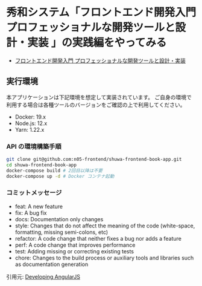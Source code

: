 # 秀和システム「フロントエンド開発入門 プロフェッショナルな開発ツールと設計・実装 」の実践編をやってみる

- [フロントエンド開発入門 プロフェッショナルな開発ツールと設計・実装](https://www.shuwasystem.co.jp/book/9784798061771.html)

## 実行環境

本アプリケーションは下記環境を想定して実装されています。
ご自身の環境で利用する場合は各種ツールのバージョンをご確認の上で利用してください。

- Docker: 19.x
- Node.js: 12.x
- Yarn: 1.22.x

### API の環境構築手順

```bash
git clone git@github.com:n05-frontend/shuwa-frontend-book-app.git
cd shuwa-frontend-book-app
docker-compose build # 2回目以降は不要
docker-compose up -d # Docker コンテナ起動
```

### コミットメッセージ

- feat: A new feature
- fix: A bug fix
- docs: Documentation only changes 
- style: Changes that do not affect the meaning of the code (white-space, formatting, missing semi-colons, etc)
- refactor: A code change that neither fixes a bug nor adds a feature
- perf: A code change that improves performance
- test: Adding missing or correcting existing tests
- chore: Changes to the build process or auxiliary tools and libraries such as documentation generation

引用元: [Developing AngularJS](https://github.com/angular/angular.js/blob/master/DEVELOPERS.md#commits)
